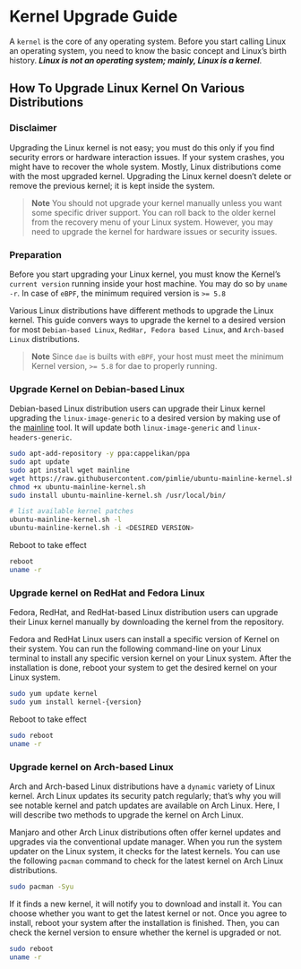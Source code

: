 # Kernel Upgrade Guide

A `kernel` is the core of any operating system. Before you start calling Linux an operating system, you need to know the basic concept and Linux’s birth history. **_Linux is not an operating system; mainly, Linux is a kernel_**.

## How To Upgrade Linux Kernel On Various Distributions

### Disclaimer

Upgrading the Linux kernel is not easy; you must do this only if you find security errors or hardware interaction issues. If your system crashes, you might have to recover the whole system. Mostly, Linux distributions come with the most upgraded kernel. Upgrading the Linux kernel doesn’t delete or remove the previous kernel; it is kept inside the system.

> **Note**
> You should not upgrade your kernel manually unless you want some specific driver support. You can roll back to the older kernel from the recovery menu of your Linux system. However, you may need to upgrade the kernel for hardware issues or security issues.

### Preparation

Before you start upgrading your Linux kernel, you must know the Kernel’s `current version` running inside your host machine. You may do so by `uname -r`. In case of `eBPF`, the minimum required version is `>= 5.8`

Various Linux distributions have different methods to upgrade the Linux kernel. This guide convers ways to upgrade the kernel to a desired version for most `Debian-based Linux`, `RedHar, Fedora based Linux`, and `Arch-based Linux` distributions.

> **Note**
> Since `dae` is builts with `eBPF`, your host must meet the minimum Kernel version, `>= 5.8` for dae to properly running.

### Upgrade Kernel on Debian-based Linux

Debian-based Linux distribution users can upgrade their Linux kernel upgrading the `linux-image-generic` to a desired version by making use of the [mainline](https://github.com/pimlie/ubuntu-mainline-kernel.sh) tool. It will update both `linux-image-generic` and `linux-headers-generic`.

```bash
sudo apt-add-repository -y ppa:cappelikan/ppa
sudo apt update
sudo apt install wget mainline
wget https://raw.githubusercontent.com/pimlie/ubuntu-mainline-kernel.sh/master/ubuntu-mainline-kernel.sh
chmod +x ubuntu-mainline-kernel.sh
sudo install ubuntu-mainline-kernel.sh /usr/local/bin/

# list available kernel patches
ubuntu-mainline-kernel.sh -l
ubuntu-mainline-kernel.sh -i <DESIRED VERSION>
```

Reboot to take effect

```bash
reboot
uname -r
```

### Upgrade kernel on RedHat and Fedora Linux

Fedora, RedHat, and RedHat-based Linux distribution users can upgrade their Linux kernel manually by downloading the kernel from the repository.

Fedora and RedHat Linux users can install a specific version of Kernel on their system. You can run the following command-line on your Linux terminal to install any specific version kernel on your Linux system. After the installation is done, reboot your system to get the desired kernel on your Linux system.

```bash
sudo yum update kernel
sudo yum install kernel-{version}
```

Reboot to take effect

```bash
sudo reboot
uname -r
```

### Upgrade kernel on Arch-based Linux

Arch and Arch-based Linux distributions have a `dynamic` variety of Linux kernel. Arch Linux updates its security patch regularly; that’s why you will see notable kernel and patch updates are available on Arch Linux. Here, I will describe two methods to upgrade the kernel on Arch Linux.

Manjaro and other Arch Linux distributions often offer kernel updates and upgrades via the conventional update manager. When you run the system updater on the Linux system, it checks for the latest kernels. You can use the following `pacman` command to check for the latest kernel on Arch Linux distributions.

```bash
sudo pacman -Syu
```

If it finds a new kernel, it will notify you to download and install it. You can choose whether you want to get the latest kernel or not. Once you agree to install, reboot your system after the installation is finished. Then, you can check the kernel version to ensure whether the kernel is upgraded or not.

```bash
sudo reboot
uname -r
```
